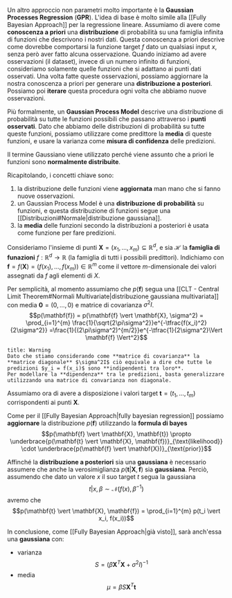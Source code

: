 Un altro approccio non parametri molto importante è la **Gaussian Processes Regression** (**GPR**).
L'idea di base è molto simile alla [[Fully Bayesian Approach]] per la regressione lineare.
Assumiamo di avere come **conoscenza a priori** una **distribuzione** di probabilità su una famiglia infinita di funzioni che descrivono i nostri dati.
Questa conoscenza a priori descrive come dovrebbe comportarsi la funzione target $f$ dato un qualsiasi input $x$, senza però aver fatto alcuna osservazione.
Quando iniziamo ad avere osservazioni (il dataset), invece di un numero infinito di funzioni, consideriamo solamente quelle funzioni che si adattano ai punti dati osservati.
Una volta fatte queste osservazioni, possiamo aggiornare la nostra conoscenza a priori per generare una **distribuzione a posteriori**.
Possiamo poi **iterare** questa procedura ogni volta che abbiamo nuove osservazioni.

Più formalmente, un **Gaussian Process Model** descrive una distribuzione di probabilità su tutte le funzioni possibili che passano attraverso i **punti osservati**.
Dato che abbiamo delle distribuzioni di probabilità su tutte queste funzioni, possiamo utilizzare come predittore la **media** di queste funzioni, e usare la varianza come **misura di confidenza** delle predizioni.

Il termine Gaussiano viene utilizzato perché viene assunto che a priori le funzioni sono **normalmente distribuite**.

Ricapitolando, i concetti chiave sono:
1. la distribuzione delle funzioni viene **aggiornata** man mano che si fanno nuove osservazioni.
2. un Gaussian Process Model è una **distribuzione di probabilità** su funzioni, e questa distribuzione di funzioni segue una [[Distribuzioni#Normale|distribuzione gaussiana]].
3. la **media** delle funzioni secondo la distribuzioni a posteriori è usata come funzione per fare predizioni.

Consideriamo l'insieme di punti $\mathbf{X} = (x_1, ..., x_m) \subseteq \mathbb{R}^d$, e sia $\mathcal{H}$ la **famiglia di funazioni** $f: \mathbb{R}^d \to \mathbb{R}$ (la famiglia di tutti i possibili predittori).
Indichiamo con $\mathbf{f} = f(\mathbf{X}) = (f(x_1), ..., f(x_m)) \in \mathbb{R}^m$ come il vettore $m$-dimensionale dei valori assegnati da $f$ agli elementi di $X$.

Per semplicità, al momento assumiamo che $p(\mathbf{f})$ segua una [[CLT - Central Limit Theorem#Normali Multivariate|distribuzione gaussiana multivariata]] con media $\mathbf{0} = (0, ..., 0)$ e matrice di covarianza $\sigma^2I$.
$$p(\mathbf{f}) = p(\mathbf{f} \vert \mathbf{X}, \sigma^2) = \prod_{i=1}^{m} \frac{1}{\sqrt{2\pi\sigma^2}}e^{-\tfrac{f(x_i)^2}{2\sigma^2}} =\frac{1}{(2\pi\sigma^2)^{m/2}}e^{-\tfrac{1}{2\sigma^2}\Vert \mathbf{f} \Vert^2}$$

```ad-attention
title: Warning
Dato che stiamo considerando come **matrice di covarianza** la **matrice diagonale** $\sigma^2I$ ciò equivale a dire che tutte le predizioni $y_i = f(x_i)$ sono **indipendenti tra loro**.
Per modellare la **dipendenza** tra le predizioni, basta generalizzare utilizzando una matrice di convarianza non diagonale.
```

Assumiamo ora di avere a disposizione i valori target $\mathbf{t} = (t_1, ..., t_m)$ corrispondenti ai punti $\mathbf{X}$.

Come per il [[Fully Bayesian Approach|fully bayesian regression]] possiamo **aggiornare** la distribuzione $p(\mathbf{f})$ utilizzando la **formula di bayes** $$p(\mathbf{f} \vert \mathbf{X}, \mathbf{t}) \propto \underbrace{p(\mathbf{t} \vert \mathbf{X}, \mathbf{f})}_{\text{likelihood}} \cdot \underbrace{p(\mathbf{f}  \vert \mathbf{X})}_{\text{prior}}$$

Affinché la **distribuzione a posteriori** sia una **gaussiana** è necessario assumere che anche la verosimiglianza $p(\mathbf{t} \vert \mathbf{X}, \mathbf{f})$ sia **gaussiana**.
Perciò, assumendo che dato un valore $x$ il suo target $t$ segua la gaussiana $$t \vert x, \beta \sim \mathcal{N}(f(x), \beta^{-1})$$ avremo che $$p(\mathbf{t} \vert \mathbf{X}, \mathbf{f}) = \prod_{i=1}^{m} p(t_i \vert x_i, f(x_i))$$

In conclusione, come [[Fully Bayesian Approach|già visto]], sarà anch'essa una **gaussiana** con:
- varianza $$S = (\beta\mathbf{X}^T\mathbf{X} + \sigma^2 I)^{-1}$$
- media $$\mu = \beta S\mathbf{X}^T \mathbf{t}$$


